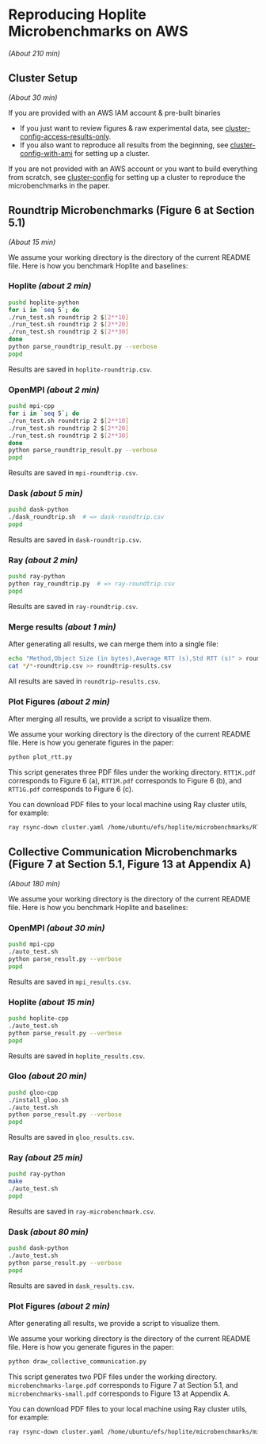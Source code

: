 # Reproducing Hoplite Microbenchmarks on AWS

_(About 210 min)_

## Cluster Setup

_(About 30 min)_

If you are provided with an AWS IAM account & pre-built binaries
* If you just want to review figures & raw experimental data, see [cluster-config-access-results-only](cluster-config-access-results-only).
* If you also want to reproduce all results from the beginning, see [cluster-config-with-ami](cluster-config-with-ami) for setting up a cluster.

If you are not provided with an AWS account or you want to build everything from scratch, see [cluster-config](cluster-config) for setting up a cluster to reproduce the microbenchmarks in the paper.

## Roundtrip Microbenchmarks (Figure 6 at Section 5.1)

_(About 15 min)_

We assume your working directory is the directory of the current README file. Here is how you benchmark Hoplite and baselines:

### Hoplite _(about 2 min)_

```bash
pushd hoplite-python
for i in `seq 5`; do
./run_test.sh roundtrip 2 $[2**10]
./run_test.sh roundtrip 2 $[2**20]
./run_test.sh roundtrip 2 $[2**30]
done
python parse_roundtrip_result.py --verbose
popd
```

Results are saved in `hoplite-roundtrip.csv`.

### OpenMPI _(about 2 min)_

```bash
pushd mpi-cpp
for i in `seq 5`; do
./run_test.sh roundtrip 2 $[2**10]
./run_test.sh roundtrip 2 $[2**20]
./run_test.sh roundtrip 2 $[2**30]
done
python parse_roundtrip_result.py --verbose
popd
```

Results are saved in `mpi-roundtrip.csv`.

### Dask _(about 5 min)_

```bash
pushd dask-python
./dask_roundtrip.sh  # => dask-roundtrip.csv
popd
```

Results are saved in `dask-roundtrip.csv`.


### Ray _(about 2 min)_

```bash
pushd ray-python
python ray_roundtrip.py  # => ray-roundtrip.csv
popd
```

Results are saved in `ray-roundtrip.csv`.


### Merge results _(about 1 min)_

After generating all results, we can merge them into a single file:

```bash
echo "Method,Object Size (in bytes),Average RTT (s),Std RTT (s)" > roundtrip-results.csv
cat */*-roundtrip.csv >> roundtrip-results.csv
```

All results are saved in `roundtrip-results.csv`.

### Plot Figures _(about 2 min)_

After merging all results, we provide a script to visualize them.

We assume your working directory is the directory of the current README file. Here is how you generate figures in the paper:

```bash
python plot_rtt.py
```

This script generates three PDF files under the working directory. `RTT1K.pdf` corresponds to Figure 6 (a), `RTT1M.pdf` corresponds to Figure 6 (b), and `RTT1G.pdf` corresponds to Figure 6 (c).

You can download PDF files to your local machine using Ray cluster utils, for example:

```bash
ray rsync-down cluster.yaml /home/ubuntu/efs/hoplite/microbenchmarks/RTT1K.pdf .
```


## Collective Communication Microbenchmarks (Figure 7 at Section 5.1, Figure 13 at Appendix A)

_(About 180 min)_

We assume your working directory is the directory of the current README file. Here is how you benchmark Hoplite and baselines:

### OpenMPI _(about 30 min)_

```bash
pushd mpi-cpp
./auto_test.sh
python parse_result.py --verbose
popd
```

Results are saved in `mpi_results.csv`.

### Hoplite _(about 15 min)_

```bash
pushd hoplite-cpp
./auto_test.sh
python parse_result.py --verbose
popd
```

Results are saved in `hoplite_results.csv`.

### Gloo _(about 20 min)_

```bash
pushd gloo-cpp
./install_gloo.sh
./auto_test.sh
python parse_result.py --verbose
popd
```

Results are saved in `gloo_results.csv`.

### Ray _(about 25 min)_

```bash
pushd ray-python
make
./auto_test.sh
popd
```

Results are saved in `ray-microbenchmark.csv`.

### Dask _(about 80 min)_

```bash
pushd dask-python
./auto_test.sh
python parse_result.py --verbose
popd
```

Results are saved in `dask_results.csv`.

### Plot Figures _(about 2 min)_

After generating all results, we provide a script to visualize them.

We assume your working directory is the directory of the current README file. Here is how you generate figures in the paper:

```bash
python draw_collective_communication.py
```

This script generates two PDF files under the working directory. `microbenchmarks-large.pdf` corresponds to Figure 7 at Section 5.1, and `microbenchmarks-small.pdf` corresponds to Figure 13 at Appendix A.

You can download PDF files to your local machine using Ray cluster utils, for example:

```bash
ray rsync-down cluster.yaml /home/ubuntu/efs/hoplite/microbenchmarks/microbenchmarks-large.pdf .
```
